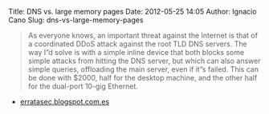 Title: DNS vs. large memory pages
Date: 2012-05-25 14:05
Author: Ignacio Cano
Slug: dns-vs-large-memory-pages

> As everyone knows, an important threat against the Internet is that of
> a coordinated DDoS attack against the root TLD DNS servers. The way
> I”d solve is with a simple inline device that both blocks some simple
> attacks from hitting the DNS server, but which can also answer simple
> queries, offloading the main server, even if it”s failed. This can be
> done with \$2000, half for the desktop machine, and the other half for
> the dual-port 10-gig Ethernet.

- [erratasec.blogspot.com.es][]

  [erratasec.blogspot.com.es]: http://erratasec.blogspot.com.es/2012/05/dns-vs-large-memory-pages.html
    "DNS vs. large memory pages"
